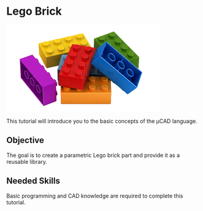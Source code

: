 # Lego Brick

![Picture](title.png)

This tutorial will introduce you to the basic concepts of the µCAD language.

## Objective

The goal is to create a parametric Lego brick part and provide it as a reusable library.



## Needed Skills

Basic programming and CAD knowledge are required to complete this tutorial.

